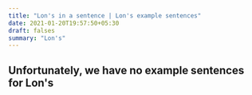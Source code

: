 ```yaml
---
title: "Lon's in a sentence | Lon's example sentences"
date: 2021-01-20T19:57:50+05:30
draft: falses
summary: "Lon's"
---
```

## Unfortunately, we have no example sentences for Lon's                 
